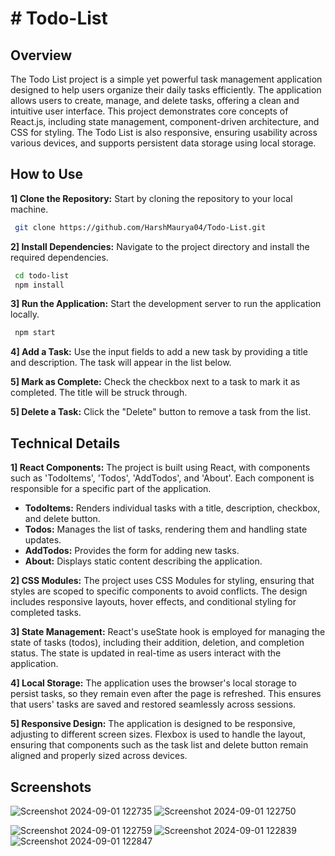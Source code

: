 
# # Todo-List

## Overview

The Todo List project is a simple yet powerful task management application designed to help users organize their daily tasks efficiently. The application allows users to create, manage, and delete tasks, offering a clean and intuitive user interface. This project demonstrates core concepts of React.js, including state management, component-driven architecture, and CSS for styling. The Todo List is also responsive, ensuring usability across various devices, and supports persistent data storage using local storage.

## How to Use

**1] Clone the Repository:** Start by cloning the repository to your local machine.
```bash
 git clone https://github.com/HarshMaurya04/Todo-List.git
``` 

**2] Install Dependencies:** Navigate to the project directory and install the required dependencies.
```bash
 cd todo-list
 npm install
``` 

**3] Run the Application:** Start the development server to run the application locally.
```bash 
 npm start
``` 

**4] Add a Task:** Use the input fields to add a new task by providing a title and description. The task will appear in the list below.

**5] Mark as Complete:** Check the checkbox next to a task to mark it as completed. The title will be struck through.

**5] Delete a Task:** Click the "Delete" button to remove a task from the list.

## Technical Details

**1] React Components:** The project is built using React, with components such as 'TodoItems', 'Todos', 'AddTodos', and 'About'. Each component is responsible for a specific part of the application.

- **TodoItems:** Renders individual tasks with a title, description, checkbox, and delete button.
- **Todos:** Manages the list of tasks, rendering them and handling state updates.
- **AddTodos:** Provides the form for adding new tasks. 
- **About:** Displays static content describing the application.

**2] CSS Modules:** The project uses CSS Modules for styling, ensuring that styles are scoped to specific components to avoid conflicts. The design includes responsive layouts, hover effects, and conditional styling for completed tasks.

**3] State Management:** React's useState hook is employed for managing the state of tasks (todos), including their addition, deletion, and completion status. The state is updated in real-time as users interact with the application.

**4] Local Storage:** The application uses the browser's local storage to persist tasks, so they remain even after the page is refreshed. This ensures that users' tasks are saved and restored seamlessly across sessions.

**5] Responsive Design:** The application is designed to be responsive, adjusting to different screen sizes. Flexbox is used to handle the layout, ensuring that components such as the task list and delete button remain aligned and properly sized across devices.

## Screenshots

![Screenshot 2024-09-01 122735](https://github.com/user-attachments/assets/76346793-5301-41de-9392-a986a4f3255a)
![Screenshot 2024-09-01 122750](https://github.com/user-attachments/assets/127519f7-a4f7-42cf-b826-431a7e26d126)

![Screenshot 2024-09-01 122759](https://github.com/user-attachments/assets/a9eaa147-39a6-4d9e-8000-6035d398763b)
![Screenshot 2024-09-01 122839](https://github.com/user-attachments/assets/869ed364-63a8-4c16-b7a7-35e49377f59c)
![Screenshot 2024-09-01 122847](https://github.com/user-attachments/assets/63c2fd3f-577c-4029-aa64-a8720e3f01a8)

